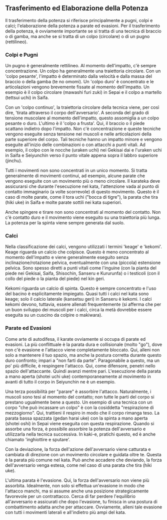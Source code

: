 ## Trasferimento ed Elaborazione della Potenza

Il trasferimento della potenza si riferisce principalmente a pugni, colpi e calci; l'elaborazione della potenza a parate ed evasioni. Per il trasferimento della potenza, è ovviamente importante se si tratta di una tecnica di braccio o di gamba, ma anche se si tratta di un colpo (circolare) o di un pugno (rettilineo).

### Colpi e Pugni

Un pugno è generalmente rettilineo. Al momento dell'impatto, c'è sempre concentrazione. Un colpo ha generalmente una traiettoria circolare. Con un 'colpo pesante', l'impatto è determinato dalla velocità e dalla massa del braccio o della gamba (te no omomi). Un 'colpo duro' è concentrato e le articolazioni vengono brevemente fissate al momento dell'impatto. Un esempio è il colpo circolare (mawashi furi zuki) in Sepai e il colpo a martello (tettsui uchi) in Saifa.

Con un 'colpo continuo', la traiettoria circolare della tecnica viene, per così dire, 'tirata attraverso il corpo dell'avversario'. A seconda del grado di tensione muscolare al momento dell'impatto, questo assomiglia a un colpo pesante o duro. L'ultimo è il 'colpo a frusta'. Qui, il braccio o il piede scattano indietro dopo l'impatto. Non c'è concentrazione e queste tecniche vengono eseguite senza tensione nei muscoli e nelle articolazioni della parte superiore del corpo. Tali tecniche hanno un impatto minore e vengono eseguite all'inizio delle combinazioni o con attacchi a punti vitali. Ad esempio, il colpo con le nocche (uraken uchi) nei Gekisai dai e l'uraken uchi in Saifa e Seiyunchin verso il punto vitale appena sopra il labbro superiore (jinchu).

Tutti i movimenti non sono concentrati in un unico momento. Si tratta generalmente di movimenti continui, ad esempio, alcune parate che vengono eseguite con un movimento più o meno circolare. Il karateka deve assicurarsi che durante l'esecuzione nel kata, l'attenzione vada al punto di contatto immaginario (a volte scorrevole) di questo movimento. Questo è il caso di molte parate, come il tora uchi ("bocca di tigre"), la parata che tira (hiki uke) in Saifa e molte parate sottili nei kata superiori.

Anche spingere e tirare non sono concentrati al momento del contatto. Non c'è contatto duro e il movimento viene eseguito su una traiettoria più lunga. La potenza per la spinta viene sempre generata dal suolo.

### Calci

Nella classificazione dei calci, vengono utilizzati i termini 'keage' e 'kekomi'. Keage riguarda un calcio che colpisce. Questo è meno concentrato al momento dell'impatto e viene generalmente eseguito senza inclinazione/rotazione pelvica, eventualmente con una (piccola) estensione pelvica. Sono spesso diretti a punti vitali come l'inguine (con la pianta del piede nei Gekisai, Saifa, Shisochin, Sanseru e Kururunfa) o i testicoli (con il collo del piede o la pianta del piede) nel kin geri.

Kekomi riguarda un calcio di spinta. Questo è sempre concentrato e l'uso del bacino è esplicitamente impiegato. Quasi tutti i calci nel kata sono keage; solo il calcio laterale (kansetsu geri) in Sanseru è kekomi. I calci kekomi devono, tuttavia, essere allenati frequentemente (si afferma che per un buon sviluppo dei muscoli per i calci, circa la metà dovrebbe essere eseguita su un cuscino da colpire o makiwara).

### Parate ed Evasioni

Come arte di autodifesa, il karate ovviamente si occupa di parate ed evasioni. La più conflittuale è la parata dura e collisionale (molto "go"), dove non c'è evasione e l'attacco viene completamente bloccato. Qui, alleni non solo a mantenere il tuo spazio, ma anche la postura corretta durante questo duro confronto; impari a "non farti da parte". Paragonabile a questo, ma un po' più difficile, è respingere l'attacco. Qui, come difensore, penetri nello spazio dell'attaccante. Quindi avanzi mentre pari. L'esecuzione della parata a mano aperta (shotei uchi uke) contemporaneamente al movimento in avanti di tutto il corpo in Seiyunchin ne è un esempio.

Una terza possibilità per "parare" è assorbire l'attacco. Naturalmente, i muscoli sono tesi al momento del contatto; non tutte le parti del corpo si prestano ugualmente bene a questo. Un esempio di una tecnica con un corpo "che può incassare un colpo" è con la cosiddetta "respirazione di mezzogiorno". Qui, trattieni il respiro in modo che il corpo rimanga teso. La parata bassa spazzata (gedan harai uke) con la spinta a mano aperta (shotei oshi) in Sepai viene eseguita con questa respirazione. Quando si assorbe una forza, è possibile assorbire la potenza dell'avversario e utilizzarla nella tecnica successiva. In kaki-e, pratichi questo, ed è anche chiamato 'inghiottire e sputare'.

Con la deviazione, la forza dell'azione dell'avversario viene catturata e cambiata di direzione con un movimento circolare e guidata oltre te. Questa è la parata più comune nel kata. Può anche accadere che deviando, la forza dell'avversario venga estesa, come nel caso di una parata che tira (hiki uke).

L'ultima parata è l'evasione. Qui, la forza dell'avversario non viene più assorbita. Idealmente, non solo si effettua un'evasione in modo che l'attacco manchi, ma si assume anche una posizione strategicamente favorevole per un contrattacco. Cerca di far perdere l'equilibrio all'avversario e assicurati che dopo l'evasione, tu finisca in una postura di combattimento adatta anche per attaccare. Ovviamente, alleni tale evasione con tutti i movimenti laterali e all'indietro più ampi del kata. 